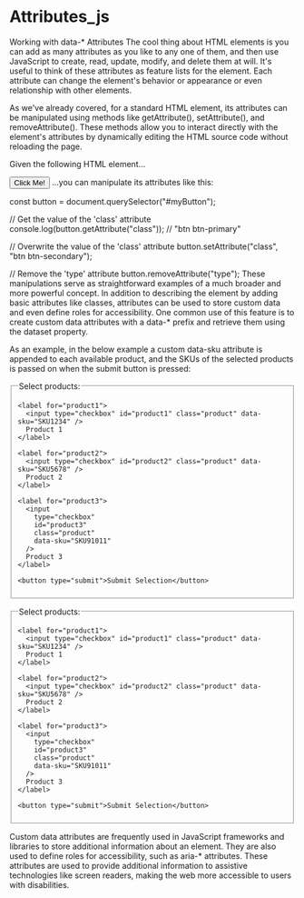 # Attributes_js
Working with data-* Attributes
The cool thing about HTML elements is you can add as many attributes as you like to any one of them, and then use JavaScript to create, read, update, modify, and delete them at will. It's useful to think of these attributes as feature lists for the element. Each attribute can change the element's behavior or appearance or even relationship with other elements.

As we've already covered, for a standard HTML element, its attributes can be manipulated using methods like getAttribute(), setAttribute(), and removeAttribute(). These methods allow you to interact directly with the element's attributes by dynamically editing the HTML source code without reloading the page.

Given the following HTML element...

<button id="myButton" class="btn btn-primary" type="button">Click Me!</button>
...you can manipulate its attributes like this:

const button = document.querySelector("#myButton");

// Get the value of the 'class' attribute
console.log(button.getAttribute("class")); // "btn btn-primary"

// Overwrite the value of the 'class' attribute
button.setAttribute("class", "btn btn-secondary");

// Remove the 'type' attribute
button.removeAttribute("type");
These manipulations serve as straightforward examples of a much broader and more powerful concept. In addition to describing the element by adding basic attributes like classes, attributes can be used to store custom data and even define roles for accessibility. One common use of this feature is to create custom data attributes with a data-* prefix and retrieve them using the dataset property.  

As an example, in the below example a custom data-sku attribute is appended to each available product, and the SKUs of the selected products is passed on when the submit button is pressed:

<form id="productForm" onsubmit="submitProducts(event)">
  <fieldset>
    <legend>Select products:</legend>

    <label for="product1">
      <input type="checkbox" id="product1" class="product" data-sku="SKU1234" />
      Product 1
    </label>

    <label for="product2">
      <input type="checkbox" id="product2" class="product" data-sku="SKU5678" />
      Product 2
    </label>

    <label for="product3">
      <input
        type="checkbox"
        id="product3"
        class="product"
        data-sku="SKU91011"
      />
      Product 3
    </label>

    <button type="submit">Submit Selection</button>
  </fieldset>
</form>
<form id="productForm" onsubmit="submitProducts(event)">
  <fieldset>
    <legend>Select products:</legend>

    <label for="product1">
      <input type="checkbox" id="product1" class="product" data-sku="SKU1234" />
      Product 1
    </label>

    <label for="product2">
      <input type="checkbox" id="product2" class="product" data-sku="SKU5678" />
      Product 2
    </label>

    <label for="product3">
      <input
        type="checkbox"
        id="product3"
        class="product"
        data-sku="SKU91011"
      />
      Product 3
    </label>

    <button type="submit">Submit Selection</button>
  </fieldset>
</form>


Custom data attributes are frequently used in JavaScript frameworks and libraries to store additional information about an element. They are also used to define roles for accessibility, such as aria-* attributes. These attributes are used to provide additional information to assistive technologies like screen readers, making the web more accessible to users with disabilities.
